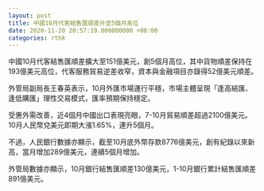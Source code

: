 ```yaml
---
layout: post
title: 中國10月代客結售匯順差升至5個月高位
date: 2020-11-20 20:57:19.000000000 +08:00
categories: rthk
---
```


中國10月代客結售匯順差擴大至151億美元，創5個月高位，其中貨物順差保持在193億美元高位，代客服務貿易逆差收窄，資本與金融項目亦錄得52億美元順差。

外管局副局長王春英表示，10月外匯市場運行平穩，市場主體呈現「逢高結匯、逢低購匯」理性交易模式，匯率預期保持穩定。

受惠外需改善，近4個月中國出口表現亮眼，7-10月貿易順差超過2100億美元。10月人民幣兌美元即期大漲1.65%，連升5個月。

不過，人民銀行數據亦顯示，截至10月底外幣存款8776億美元，創有紀錄以來新高，當月增加289億美元，連續5個月增加。

外管局數據亦顯示，10月銀行結售匯順差130億美元，1-10月銀行累計結售匯順差891億美元。
